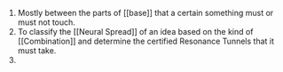 1. Mostly between the parts of [[base]] that a certain something must or must not touch.
3. To classify the [[Neural Spread]] of an idea based on the kind of [[Combination]] and determine the certified Resonance Tunnels that it must take.
4. 
